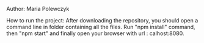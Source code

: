 Author: Maria Polewczyk

How to run the project:
After downloading the repository, you should open a command line in folder containing all the files. Run "npm install" command, then "npm start" and finally open your browser with url : calhost:8080.
